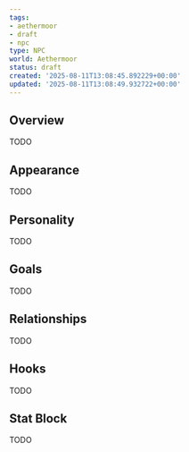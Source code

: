 ```yaml
---
tags:
- aethermoor
- draft
- npc
type: NPC
world: Aethermoor
status: draft
created: '2025-08-11T13:08:45.892229+00:00'
updated: '2025-08-11T13:08:49.932722+00:00'
---
```



## Overview

TODO
## Appearance

TODO
## Personality

TODO
## Goals

TODO
## Relationships

TODO
## Hooks

TODO
## Stat Block

TODO
